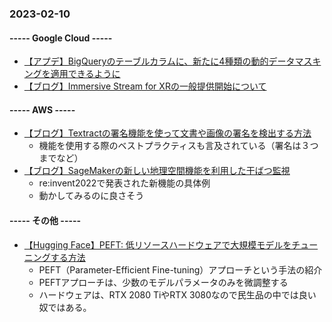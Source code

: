### 2023-02-10

#### ----- Google Cloud -----

- [【アプデ】BigQueryのテーブルカラムに、新たに4種類の動的データマスキングを適用できるように](https://cloud.google.com/bigquery/docs/release-notes#February_09_2023)
- [【ブログ】Immersive Stream for XRの一般提供開始について](https://cloud.google.com/blog/products/networking/immersive-stream-for-xr-is-ga/?hl=en)

#### ----- AWS -----

- [【ブログ】Textractの署名機能を使って文書や画像の署名を検出する方法](https://aws.amazon.com/jp/blogs/machine-learning/detect-signatures-on-documents-or-images-using-the-signatures-feature-in-amazon-textract/)
  - 機能を使用する際のベストプラクティスも言及されている（署名は３つまでなど）
- [【ブログ】SageMakerの新しい地理空間機能を利用した干ばつ監視](https://aws.amazon.com/jp/blogs/machine-learning/monitoring-lake-mead-drought-using-the-new-amazon-sagemaker-geospatial-capabilities/)
  - re:invent2022で発表された新機能の具体例
  - 動かしてみるのに良さそう

#### ----- その他 -----

- [【Hugging Face】PEFT: 低リソースハードウェアで大規模モデルをチューニングする方法](https://huggingface.co/blog/peft)
  - PEFT（Parameter-Efficient Fine-tuning）アプローチという手法の紹介
  - PEFTアプローチは、少数のモデルパラメータのみを微調整する
  - ハードウェアは、RTX 2080 TiやRTX 3080なので民生品の中では良い奴ではある。